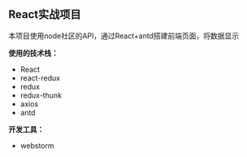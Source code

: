 ## React实战项目

本项目使用node社区的API，通过React+antd搭建前端页面，将数据显示

**使用的技术栈：**

* React
* react-redux
* redux
* redux-thunk
* axios
* antd

**开发工具：**

* webstorm

